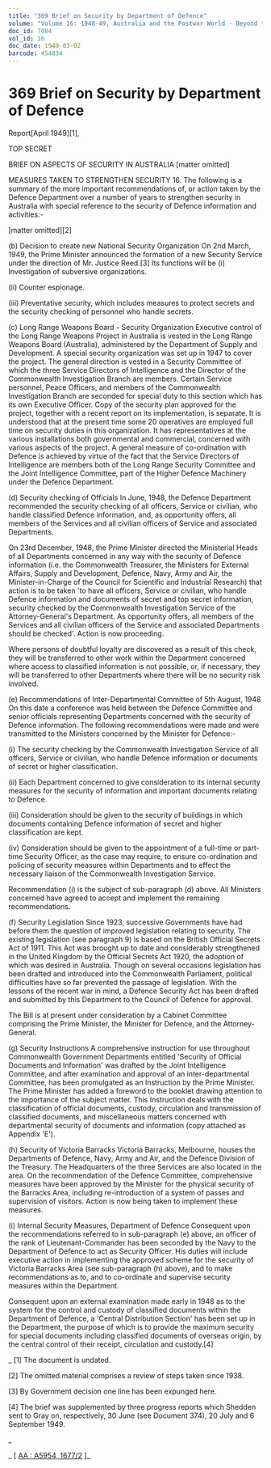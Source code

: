 ```yaml
---
title: "369 Brief on Security by Department of Defence"
volume: "Volume 16: 1948-49, Australia and the Postwar World - Beyond the Region"
doc_id: 7084
vol_id: 16
doc_date: 1949-03-02
barcode: 454834
---
```


# 369 Brief on Security by Department of Defence

Report[April 1949][1],

TOP SECRET

BRIEF ON ASPECTS OF SECURITY IN AUSTRALIA [matter omitted]

MEASURES TAKEN TO STRENGTHEN SECURITY 16. The following is a summary of the more important recommendations of, or action taken by the Defence Department over a number of years to strengthen security in Australia with special reference to the security of Defence information and activities:-

[matter omitted][2]

(b) Decision to create new National Security Organization On 2nd March, 1949, the Prime Minister announced the formation of a new Security Service under the direction of Mr. Justice Reed.[3] Its functions will be (i) Investigation of subversive organizations.

(ii) Counter espionage.

(iii) Preventative security, which includes measures to protect secrets and the security checking of personnel who handle secrets.

(c) Long Range Weapons Board - Security Organization Executive control of the Long Range Weapons Project in Australia is vested in the Long Range Weapons Board (Australia), administered by the Department of Supply and Development. A special security organization was set up in 1947 to cover the project. The general direction is vested in a Security Committee of which the three Service Directors of Intelligence and the Director of the Commonwealth Investigation Branch are members. Certain Service personnel, Peace Officers, and members of the Commonwealth Investigation Branch are seconded for special duty to this section which has its own Executive Officer. Copy of the security plan approved for the project, together with a recent report on its implementation, is separate. It is understood that at the present time some 20 operatives are employed full time on security duties in this organization. It has representatives at the various installations both governmental and commercial, concerned with various aspects of the project. A general measure of co-ordination with Defence is achieved by virtue of the fact that the Service Directors of Intelligence are members both of the Long Range Security Committee and the Joint Intelligence Committee, part of the Higher Defence Machinery under the Defence Department.

(d) Security checking of Officials In June, 1948, the Defence Department recommended the security checking of all officers, Service or civilian, who handle classified Defence information, and, as opportunity offers, all members of the Services and all civilian officers of Service and associated Departments.

On 23rd December, 1948, the Prime Minister directed the Ministerial Heads of all Departments concerned in any way with the security of Defence information (i.e. the Commonwealth Treasurer, the Ministers for External Affairs, Supply and Development, Defence, Navy, Army and Air, the Minister-in-Charge of the Council for Scientific and Industrial Research) that action is to be taken 'to have all officers, Service or civilian, who handle Defence information and documents of secret and top secret information, security checked by the Commonwealth Investigation Service of the Attorney-General's Department. As opportunity offers, all members of the Services and all civilian officers of the Service and associated Departments should be checked'. Action is now proceeding.

Where persons of doubtful loyalty are discovered as a result of this check, they will be transferred to other work within the Department concerned where access to classified information is not possible, or, if necessary, they will be transferred to other Departments where there will be no security risk involved.

(e) Recommendations of Inter-Departmental Committee of 5th August, 1948 On this date a conference was held between the Defence Committee and senior officials representing Departments concerned with the security of Defence information. The following recommendations were made and were transmitted to the Ministers concerned by the Minister for Defence:-

(i) The security checking by the Commonwealth Investigation Service of all officers, Service or civilian, who handle Defence information or documents of secret or higher classification.

(ii) Each Department concerned to give consideration to its internal security measures for the security of information and important documents relating to Defence.

(iii) Consideration should be given to the security of buildings in which documents containing Defence information of secret and higher classification are kept.

(iv) Consideration should be given to the appointment of a full-time or part-time Security Officer, as the case may require, to ensure co-ordination and policing of security measures within Departments and to effect the necessary liaison of the Commonwealth Investigation Service.

Recommendation (i) is the subject of sub-paragraph (d) above. All Ministers concerned have agreed to accept and implement the remaining recommendations.

(f) Security Legislation Since 1923, successive Governments have had before them the question of improved legislation relating to security. The existing legislation (see paragraph 9) is based on the British Official Secrets Act of 1911. This Act was brought up to date and considerably strengthened in the United Kingdom by the Official Secrets Act 1920, the adoption of which was desired in Australia. Though on several occasions legislation has been drafted and introduced into the Commonwealth Parliament, political difficulties have so far prevented the passage of legislation. With the lessons of the recent war in mind, a Defence Security Act has been drafted and submitted by this Department to the Council of Defence for approval.

The Bill is at present under consideration by a Cabinet Committee comprising the Prime Minister, the Minister for Defence, and the Attorney-General.

(g) Security Instructions A comprehensive instruction for use throughout Commonwealth Government Departments entitled 'Security of Official Documents and Information' was drafted by the Joint Intelligence Committee, and after examination and approval of an inter-departmental Committee, has been promulgated as an Instruction by the Prime Minister. The Prime Minister has added a foreword to the booklet drawing attention to the importance of the subject matter. This Instruction deals with the classification of official documents, custody, circulation and transmission of classified documents, and miscellaneous matters concerned with departmental security of documents and information (copy attached as Appendix 'E').

(h) Security of Victoria Barracks Victoria Barracks, Melbourne, houses the Departments of Defence, Navy, Army and Air, and the Defence Division of the Treasury. The Headquarters of the three Services are also located in the area. On the recommendation of the Defence Committee, comprehensive measures have been approved by the Minister for the physical security of the Barracks Area, including re-introduction of a system of passes and supervision of visitors. Action is now being taken to implement these measures.

(i) Internal Security Measures, Department of Defence Consequent upon the recommendations referred to in sub-paragraph (e) above, an officer of the rank of Lieutenant-Commander has been seconded by the Navy to the Department of Defence to act as Security Officer. His duties will include executive action in implementing the approved scheme for the security of Victoria Barracks Area (see sub-paragraph (h) above), and to make recommendations as to, and to co-ordinate and supervise security measures within the Department.

Consequent upon an external examination made early in 1948 as to the system for the control and custody of classified documents within the Department of Defence, a 'Central Distribution Section' has been set up in the Department, the purpose of which is to provide the maximum security for special documents including classified documents of overseas origin, by the central control of their receipt, circulation and custody.[4]

_ [1] The document is undated.

[2] The omitted material comprises a review of steps taken since 1938.

[3] By Government decision one line has been expunged here.

[4] The brief was supplemented by three progress reports which Shedden sent to Gray on, respectively, 30 June (see Document 374), 20 July and 6 September 1949.

_

_ [ [AA : A5954, 1677/2](http://www.naa.gov.au/cgi-bin/Search?O=I&Number=454834) ]_
